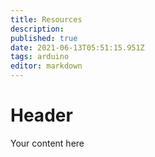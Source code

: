 ```yaml
---
title: Resources
description: 
published: true
date: 2021-06-13T05:51:15.951Z
tags: arduino
editor: markdown
---
```


# Header
Your content here